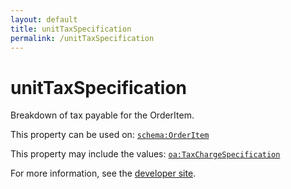 ```yaml
---
layout: default
title: unitTaxSpecification
permalink: /unitTaxSpecification
---
```


# unitTaxSpecification
Breakdown of tax payable for the OrderItem.

This property can be used on: [`schema:OrderItem`](https://schema.org/OrderItem)

This property may include the values: [`oa:TaxChargeSpecification`](https://openactive.io/TaxChargeSpecification)

For more information, see the [developer site](https://developer.openactive.io/data-model/types/).